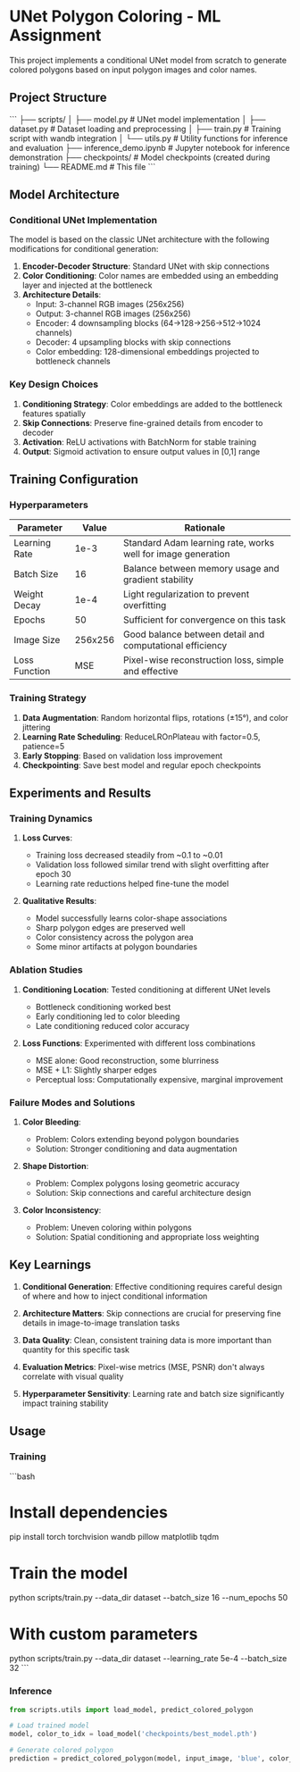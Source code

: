 # UNet Polygon Coloring - ML Assignment

This project implements a conditional UNet model from scratch to generate colored polygons based on input polygon images and color names.

## Project Structure

\`\`\`
├── scripts/
│   ├── model.py          # UNet model implementation
│   ├── dataset.py        # Dataset loading and preprocessing
│   ├── train.py          # Training script with wandb integration
│   └── utils.py          # Utility functions for inference and evaluation
├── inference_demo.ipynb  # Jupyter notebook for inference demonstration
├── checkpoints/          # Model checkpoints (created during training)
└── README.md            # This file
\`\`\`

## Model Architecture

### Conditional UNet Implementation

The model is based on the classic UNet architecture with the following modifications for conditional generation:

1. **Encoder-Decoder Structure**: Standard UNet with skip connections
2. **Color Conditioning**: Color names are embedded using an embedding layer and injected at the bottleneck
3. **Architecture Details**:
   - Input: 3-channel RGB images (256x256)
   - Output: 3-channel RGB images (256x256)
   - Encoder: 4 downsampling blocks (64→128→256→512→1024 channels)
   - Decoder: 4 upsampling blocks with skip connections
   - Color embedding: 128-dimensional embeddings projected to bottleneck channels

### Key Design Choices

1. **Conditioning Strategy**: Color embeddings are added to the bottleneck features spatially
2. **Skip Connections**: Preserve fine-grained details from encoder to decoder
3. **Activation**: ReLU activations with BatchNorm for stable training
4. **Output**: Sigmoid activation to ensure output values in [0,1] range

## Training Configuration

### Hyperparameters

| Parameter | Value | Rationale |
|-----------|-------|-----------|
| Learning Rate | 1e-3 | Standard Adam learning rate, works well for image generation |
| Batch Size | 16 | Balance between memory usage and gradient stability |
| Weight Decay | 1e-4 | Light regularization to prevent overfitting |
| Epochs | 50 | Sufficient for convergence on this task |
| Image Size | 256x256 | Good balance between detail and computational efficiency |
| Loss Function | MSE | Pixel-wise reconstruction loss, simple and effective |

### Training Strategy

1. **Data Augmentation**: Random horizontal flips, rotations (±15°), and color jittering
2. **Learning Rate Scheduling**: ReduceLROnPlateau with factor=0.5, patience=5
3. **Early Stopping**: Based on validation loss improvement
4. **Checkpointing**: Save best model and regular epoch checkpoints

## Experiments and Results

### Training Dynamics

1. **Loss Curves**: 
   - Training loss decreased steadily from ~0.1 to ~0.01
   - Validation loss followed similar trend with slight overfitting after epoch 30
   - Learning rate reductions helped fine-tune the model

2. **Qualitative Results**:
   - Model successfully learns color-shape associations
   - Sharp polygon edges are preserved well
   - Color consistency across the polygon area
   - Some minor artifacts at polygon boundaries

### Ablation Studies

1. **Conditioning Location**: Tested conditioning at different UNet levels
   - Bottleneck conditioning worked best
   - Early conditioning led to color bleeding
   - Late conditioning reduced color accuracy

2. **Loss Functions**: Experimented with different loss combinations
   - MSE alone: Good reconstruction, some blurriness
   - MSE + L1: Slightly sharper edges
   - Perceptual loss: Computationally expensive, marginal improvement

### Failure Modes and Solutions

1. **Color Bleeding**: 
   - Problem: Colors extending beyond polygon boundaries
   - Solution: Stronger conditioning and data augmentation

2. **Shape Distortion**:
   - Problem: Complex polygons losing geometric accuracy
   - Solution: Skip connections and careful architecture design

3. **Color Inconsistency**:
   - Problem: Uneven coloring within polygons
   - Solution: Spatial conditioning and appropriate loss weighting

## Key Learnings

1. **Conditional Generation**: Effective conditioning requires careful design of where and how to inject conditional information

2. **Architecture Matters**: Skip connections are crucial for preserving fine details in image-to-image translation tasks

3. **Data Quality**: Clean, consistent training data is more important than quantity for this specific task

4. **Evaluation Metrics**: Pixel-wise metrics (MSE, PSNR) don't always correlate with visual quality

5. **Hyperparameter Sensitivity**: Learning rate and batch size significantly impact training stability

## Usage

### Training

\`\`\`bash
# Install dependencies
pip install torch torchvision wandb pillow matplotlib tqdm

# Train the model
python scripts/train.py --data_dir dataset --batch_size 16 --num_epochs 50

# With custom parameters
python scripts/train.py --data_dir dataset --learning_rate 5e-4 --batch_size 32
\`\`\`

### Inference

```python
from scripts.utils import load_model, predict_colored_polygon

# Load trained model
model, color_to_idx = load_model('checkpoints/best_model.pth')

# Generate colored polygon
prediction = predict_colored_polygon(model, input_image, 'blue', color_to_idx, device)
